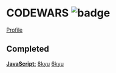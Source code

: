 # CODEWARS ![badge](https://www.codewars.com/users/ifrosta/badges/large)

[Profile](https://www.codewars.com/users/ifrosta)
## Completed
**[JavaScript:](https://github.com/iFrosta/CodeWars/blob/master/js/)**
[8kyu](https://github.com/iFrosta/CodeWars/blob/master/js/8kyu)
[6kyu](https://github.com/iFrosta/CodeWars/blob/master/js/6kyu)
